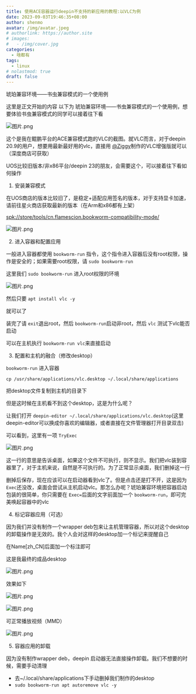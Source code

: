 ```yaml
---
title: 使用ACE容器运行deepin不支持的新应用的教程:以VLC为例
date: 2023-09-03T19:46:35+08:00
author: shenmo
avatar: /img/avatar.jpeg
# authorlink: https://author.site
# images:
#   - /img/cover.jpg
categories:
  - 啥都有
tags:
  - linux
# nolastmod: true
draft: false
---
```

琥珀兼容环境——书虫兼容模式的一个使用例

<!--more-->


这里是正文开始的内容
以下为 琥珀兼容环境——书虫兼容模式的一个使用例，想要体验书虫兼容模式的同学可以接着往下看

![图片.png](https://storage.deepin.org/thread/202309041648374834_图片.png)

这个是我在鲲鹏平台的ACE兼容模式跑的VLC的截图。就VLC而言，对于deepin 20.9的用户，想要用最新最好用的vlc，直接用 [@Ziggy](user/95253)制作的VLC增强版就可以（深度商店可获取）

UOS比较旧版本/非x86平台/deepin 23的朋友，会需要这个，可以接着往下看如何操作

1. 安装兼容模式

在UOS商店的版本比较旧了，是稳定+适配应用签名的版本，对于支持显卡加速，请前往星火商店获取最新的版本（在Arm和x86都有上架）

[spk://store/tools/cn.flamescion.bookworm-compatibility-mode/](https://deepin-community-store.gitee.io/spk-resolv/?spk=spk://store/tools/cn.flamescion.bookworm-compatibility-mode/)

![图片.png](https://storage.deepin.org/thread/202309041655242175_图片.png)

2. 进入容器和配置应用

一般进入容器都使用 `bookworm-run` 指令，这个指令进入容器后没有root权限，操作是安全的；如果需要root权限，请 `sudo bookworm-run`

这里我们 `sudo bookworm-run` 进入root权限的环境

![图片.png](https://storage.deepin.org/thread/202309041702143380_图片.png)

然后只要 `apt install vlc -y`

就可以了

装完了请 `exit`退出root，然后 `bookworm-run`启动非root，然后 `vlc` 测试下vlc能否启动

可以在主机执行 `bookworm-run vlc`来直接启动

3. 配置和主机的融合（修改desktop）

`bookworm-run` 进入容器

`cp /usr/share/applications/vlc.desktop ~/.local/share/applications`

把desktop文件复制到主机的目录下

但是这时候在主机看不到这个desktop，这是为什么呢？

让我们打开 `deepin-editor ~/.local/share/applications/vlc.desktop`(这里deepin-editor可以换成你喜欢的编辑器，或者直接在文件管理器打开目录双击)

可以看到，这里有一项 `TryExec`

![图片.png](https://storage.deepin.org/thread/202309041709039023_图片.png)

这一行的意思是告诉桌面，如果这个文件不可执行，则不显示。我们把vlc装到容器里了，对于主机来说，自然是不可执行的。为了正常显示桌面，我们删掉这一行

删掉后保存，现在应该可以在启动器看到vlc了。但是点击还是打不开，这是因为 `Exec`还没改，桌面会尝试从主机启动vlc。那怎么办呢？琥珀兼容环境把容器启动包装的很简单，你只需要在 `Exec=`后面的文字前面加一个 `bookworm-run`，即可完美唤起容器中的vlc

4. 标记容器应用（可选）

因为我们并没有制作一个wrapper deb包来让主机管理容器，所以对这个desktop的卸载操作是无效的。我个人会对这样的desktop加一个标记来提醒自己

在Name[zh_CN]后面加一个标注即可

这是我最终的成品desktop

![图片.png](https://storage.deepin.org/thread/202309041713153162_图片.png)

效果如下

![图片.png](https://storage.deepin.org/thread/202309041713319673_图片.png)

![图片.png](https://storage.deepin.org/thread/202309041713416972_图片.png)

可正常播放视频（MMD）

![图片.png](https://storage.deepin.org/thread/202309041714249253_图片.png)

5. 容器应用的卸载

因为没有制作wrapper deb，deepin 启动器无法直接操作卸载。我们不想要的时候，需要手动清理

* 去~/.local/share/applications下手动删掉我们制作的desktop
* `sudo bookworm-run apt autoremove vlc -y`
